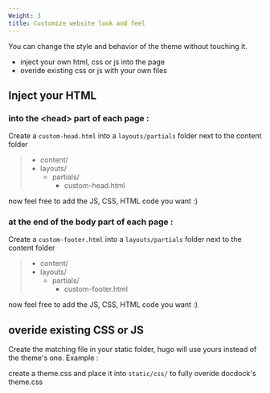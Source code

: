 ```yaml
---
Weight: 3
title: Customize website look and feel
---
```


You can change the style and behavior of the theme without touching it.

* inject your own html,  css or js into the page
* overide existing css or js with your own files

## Inject your HTML

### into the \<head\> part of each page :

Create a `custom-head.html` into a `layouts/partials` folder next to the content folder

> * content/
> * layouts/
>   * partials/
>      * custom-head.html

now feel free to add the JS, CSS, HTML code you want :)

### at the end of the body part of each page :

Create a `custom-footer.html` into a `layouts/partials` folder next to the content folder

> * content/
> * layouts/
>   * partials/
>      * custom-footer.html

now feel free to add the JS, CSS, HTML code you want :)

## overide existing CSS or JS

Create the matching file in your static folder, hugo will use yours instead of the theme's one.
Example : 

create a theme.css and place it into `static/css/` to fully overide docdock's theme.css
